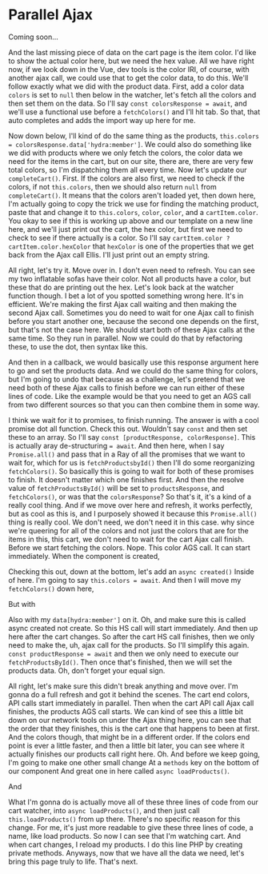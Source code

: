 # Parallel Ajax

Coming soon...

And the last missing piece of data on the cart page is the item
color. I'd like to show the actual color here, but we need the hex value. All we have
right now, if we look down in the Vue, dev tools is the color IRI, of course, with
another ajax call, we could use that to get the color data, to do this. We'll
follow exactly what we did with the product data. First, add a color data `colors` is
set to `null` then below in the watcher, let's fetch all the colors and then set them
on the data. So I'll say `const colorsResponse = await`, and we'll use a functional
use before a `fetchColors()` and I'll hit tab. So that, that auto completes and adds the
import way up here for me.

Now down below, I'll kind of do the same thing as the products, 
`this.colors = colorsResponse.data['hydra:member']`. We could also do something like we did with
products where we only fetch the colors, the color data we need for the items in the
cart, but on our site, there are, there are very few total colors, so I'm dispatching
them all every time. Now let's update our `completeCart()`. First. If the colors are
also first, we need to check if the colors, if not `this.colors`, then we should also
return `null` from `completeCart()`. It means that the colors aren't loaded yet, then down
here, I'm actually going to copy the trick we use for finding the matching product,
paste that and change it to `this.colors`, `color`, `color`, and a `cartItem.color`. You
okay to see if this is working up above and our template on a new line here, and
we'll just print out the cart, the hex color, but first we need to check to see if
there actually is a color. So I'll say `cartItem.color ? cartItem.color.hexColor`
that `hexColor` is one of the properties that we get back
from the Ajax call Ellis. I'll just print out an empty string.

All right, let's try it. Move over in. I don't even need to refresh. You can see my
two inflatable sofas have their color. Not all products have a color, but these that
do are printing out the hex. Let's look back at the watcher function though. I bet a
lot of you spotted something wrong here. It's in efficient. We're making the first
Ajax call waiting and then making the second Ajax call. Sometimes you do need to wait
for one Ajax call to finish before you start another one, because the second one
depends on the first, but that's not the case here. We should start both of these
Ajax calls at the same time. So they run in parallel. Now we could do that by
refactoring these, to use the dot, then syntax like this.

And then in a callback, we would basically use this response argument here to go and
set the products data. And we could do the same thing for colors, but I'm going to
undo that because as a challenge, let's pretend that we need both of these Ajax calls
to finish before we can run either of these lines of code. Like the example would be
that you need to get an AGS call from two different sources so that you can then
combine them in some way.

I think we wait for it to promises, to finish running. The answer is with a cool
promise dot all function. Check this out. Wouldn't say `const` and then set these to an
array. So I'll say `const [productResponse, colorResponse]`. This is actually
aray de-structuring `= await`. And then here, when I say `Promise.all()` and
pass that in a Ray of all the promises that we want to wait for, which for us is
`fetchProductsbyId()` then I'll do some reorganizing `fetchColors()`. So basically this is
going to wait for both of these promises to finish. It doesn't matter which one
finishes first. And then the resolve value of `fetchProductsById()` will be set to
`productsResponse`, and `fetchColors()`, or was that the `colorsResponse`? So that's it,
it's a kind of a really cool thing. And if we move over here and refresh, it works
perfectly, but as cool as this is, and I purposely showed it because this `Promise.all()`
thing is really cool. We don't need, we don't need it in this case. why since
we're queering for all of the colors and not just the colors that are for the items
in this, this cart, we don't need to wait for the cart Ajax call finish. Before we
start fetching the colors. Nope. This color AGS call. It can start immediately. When
the component is created,

Checking this out, down at the bottom, let's add an `async created()` Inside of here. I'm
going to say `this.colors = await`. And then I will move my `fetchColors()` down here,

But with

Also with my `data[hydra:member']` on it. Oh, and make sure this is called async created
not create. So this HS call will start immediately. And then up here after the cart
changes. So after the cart HS call finishes, then we only need to make the, uh, ajax
call for the products. So I'll simplify this again. `const productResponse = await`
and then we only need to execute our `fetchProductsById()`. Then once that's finished,
then we will set the products data. Oh, don't forget your equal sign.

All right, let's make sure this didn't break anything and move over. I'm gonna do a
full refresh and got it behind the scenes. The cart end colors, API calls start
immediately in parallel. Then when the cart API call Ajax call finishes, the products
AGS call starts. We can kind of see this a little bit down on our network tools on
under the Ajax thing here, you can see that the order that they finishes, this is the
cart one that happens to been at first. And the colors though, that might be in a
different order. If the colors end point is ever a little faster, and then a little
bit later, you can see where it actually finishes our products call right here. Oh.
And before we keep going, I'm going to make one other small change At a `methods` key
on the bottom of our component And great one in here called `async loadProducts()`.

And

What I'm gonna do is actually move all of these three lines of code from our cart
watcher, into `async loadProducts()`, and then just call `this.loadProducts()` from up
there. There's no specific reason for this change. For me, it's just more readable to
give these three lines of code, a name, like load products. So now I can see that I'm
watching cart. And when cart changes, I reload my products. I do this line PHP by
creating private methods. Anyways, now that we have all the data we need, let's bring
this page truly to life. That's next.

